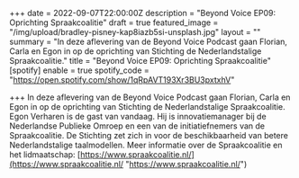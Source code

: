 +++
date = 2022-09-07T22:00:00Z
description = "Beyond Voice EP09: Oprichting Spraakcoalitie"
draft = true
featured_image = "/img/upload/bradley-pisney-kap8iazb5si-unsplash.jpg"
layout = ""
summary = "In deze aflevering van de Beyond Voice Podcast gaan Florian, Carla en Egon in op de oprichting van Stichting de Nederlandstalige Spraakcoalitie."
title = "Beyond Voice EP09: Oprichting Spraakcoalitie"
[spotify]
enable = true
spotify_code = "https://open.spotify.com/show/1qRpAVT193Xr3BU3pxtxhV"

+++
In deze aflevering van de Beyond Voice Podcast gaan Florian, Carla en Egon in op de oprichting van Stichting de Nederlandstalige Spraakcoalitie. Egon Verharen is de gast van vandaag. Hij is innovatiemanager bij de Nederlandse Publieke Omroep en een van de initiatiefnemers van de Spraakcoalitie. De Stichting zet zich in voor de beschikbaarheid van betere Nederlandstalige taalmodellen. Meer informatie over de Spraakcoalitie en het lidmaatschap: [https://www.spraakcoalitie.nl/](https://www.spraakcoalitie.nl/ "https://www.spraakcoalitie.nl/")